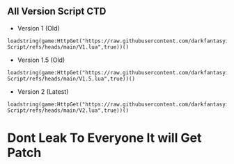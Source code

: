 ## All Version Script CTD

* Version 1 (Old) 
```
loadstring(game:HttpGet("https://raw.githubusercontent.com/darkfantasyisreal/CTD-Script/refs/heads/main/V1.lua",true))()
```

* Version 1.5 (Old) 
```
loadstring(game:HttpGet("https://raw.githubusercontent.com/darkfantasyisreal/CTD-Script/refs/heads/main/V1.5.lua",true))()
```

* Version 2 (Latest) 
```
loadstring(game:HttpGet("https://raw.githubusercontent.com/darkfantasyisreal/CTD-Script/refs/heads/main/V2.lua",true))()
```

# Dont Leak To Everyone It will Get Patch
